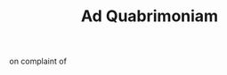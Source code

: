 ---
title: Ad Quabrimoniam
letter: A
permalink: "/definitions/ad-quabrimoniam.html"
body: on complaint of
published_at: '2018-07-07'
source: Black's Law Dictionary
layout: post
---